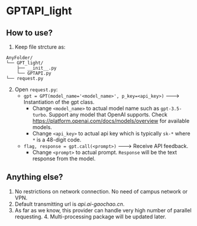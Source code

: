 # GPTAPI_light
## How to use?
1. Keep file strcture as:
```text
AnyFolder/
└── GPT_light/
    ├── __init__.py
    └── GPTAPI.py
└── request.py
```
2. Open `request.py`:
	- `gpt = GPT(model_name='<model_name>', p_key=<api_key>)` ---> Instantiation of the gpt class. 
		- Change `<model_name>` to actual model name such as `gpt-3.5-turbo`. Support any model that OpenAI supports. Check https://platform.openai.com/docs/models/overview for available models.
		- Change `<api_key>` to actual api key which is typically `sk-*` where `*` is a 48-digit code.
	- `flag, response = gpt.call(<prompt>)` ---> Receive API feedback.
		- Change `<prompt>` to actual prompt. `Response` will be the text response from the model.

## Anything else?
1. No restrictions on network connection. No need of campus network or VPN.
2. Default transmitting url is *api.ai-gaochao.cn*.
3. As far as we know, this provider can handle very high number of parallel requesting. 4. Multi-processing package will be updated later.
